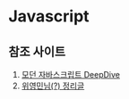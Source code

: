 # Javascript

## 참조 사이트
1. [모던 자바스크립트 DeepDive](https://poiemaweb.com/coding)
2. [위영민님(?) 정리글](https://github.com/youngminss/Docs-modernJS__deepDive/blob/master/16-Prototype/README.md)